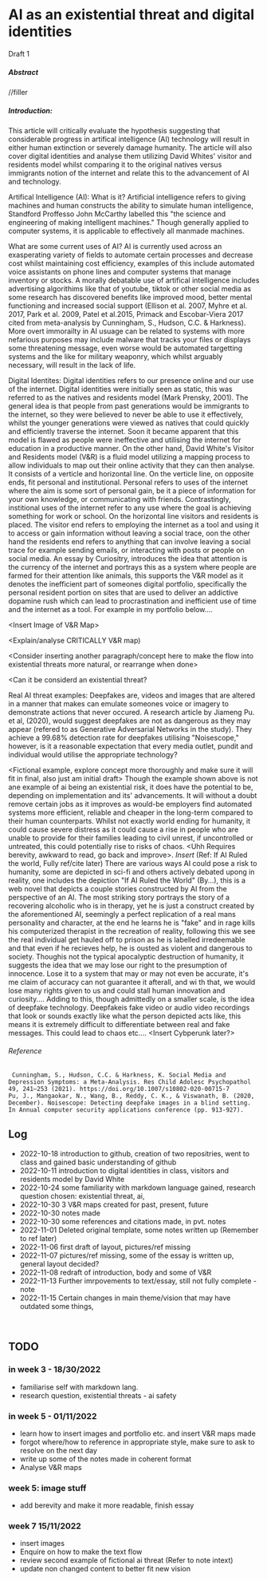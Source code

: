# AI as an existential threat and digital identities
Draft 1

##### Abstract
//filler
##### Introduction: <Outdated to current theme>

This article will critically evaluate the hypothesis suggesting that considerable progress in artifical intelligence (AI) technology will result in either human extinction or severely damage humanity. The article will also cover digital identities and analyse them utilizing David Whites' visitor and residents model whilst comparing it to the original natives versus immigrants notion of the internet and relate this to the advancement of AI and technology.


 <Place holder>
Artifical Intelligence (AI): What is it?
Artificial intelligence refers to giving machines and human constructs the ability to simulate human intelligence, Standford Proffesso John McCarthy labelled this "the science and engineering of making intelligent machines." Though generally applied to computer systems, it is applicable to effectively all manmade machines. 
<Can insert image of something techy/ai related if feel like it later>

What are some current uses of AI?
 AI is currently used across an exasperating variety of fields to automate certain processes and decrease cost whilst maintaining cost efficiency, examples of this include automated voice assistants on phone lines and computer systems that manage inventory or stocks. A morally debatable use of artifical intelligence includes advertising algorithims like that of youtube, tiktok or other social media as some research has discovered benefits like improved mood, better mental functioning and increased social support (Ellison et al. 2007, Myhre et al. 2017, Park et al. 2009, Patel et al.2015, Primack and Escobar-Viera 2017 cited from meta-analysis by Cunningham, S., Hudson, C.C. & Harkness). More overt immorailty in AI usuage can be related to systems with more nefarious purposes may include malware that tracks your files or displays some threatening message, even worse would be automated targetting systems and the like for military weaponry, which whilst arguably necessary, will result in the lack of life.

Digital Identites:
Digital identities refers to our presence online and our use of the internet. Digital identities were initially seen as static, this was referred to as the natives and residents model (Mark Prensky, 2001). The general idea is that people from past generations would be immigrants to the internet, so they were believed to never be able to use it effectively, whilst the younger generations were viewed as natives that could quickly and efficiently traverse the internet. Soon it became apparent that this model is flawed as people were ineffective and utilising the internet for education in a productive manner. On the other hand, David White's Visitor and Residents model (V&R) is a fluid model utilizing a mapping process to allow individuals to map out their online activity that they can then analyse. It consists of a verticle and horizontal line. On the verticle line, on opposite ends, fit personal and institutional. Personal refers to uses of the internet where the aim is some sort of personal gain, be it a piece of information for your own knowledge, or communicating with friends. Contrastingly, institional uses of the internet refer to any use where the goal is achieving something for work or school. On the horizontal line visitors and residents is placed. The visitor end refers to employing the internet as a tool and using it to access or gain information without leaving a social trace, oon the other hand the residents end refers to  anything that can involve leaving a social trace for example sending emails, or interacting with posts or people on social media. An essay by Curiositry, introduces the idea that attention is the currency of the internet and portrays this as a system where people are farmed for their attention like animals, this supports the V&R model as it denotes the inefficient part of someones digital portfolio, specifically the personal resident portion on sites that are used to deliver an addictive dopamine rush which can lead to procrastination and inefficient use of time and the internet as a tool. For example in my portfolio below.... 

<Insert Image of V&R Map> 

<Explain/analyse CRITICALLY V&R map)
 
 <Consider inserting another paragraph/concept here to make the flow into existential threats more natural, or rearrange when done>
  
<Can it be considerd an existential threat? <Needs majour redraft>

 
 Real AI threat examples:
 Deepfakes are, videos and images that are altered in a manner that makes can emulate someones voice or imagery to demonstrate actions that never occured. A research article by Jiameng Pu. et al, (2020), would suggest deepfakes are not as dangerous as they may appear (refered to as Generative Adversarial Networks in the study). They achieve a 99.68% detection rate for deepfakes utilising "Noisescope," however, is it a reasonable expectation that every media outlet, pundit and individual would utilise the appropriate technology? 
 
 <Fictional example, explore concept more thoroughly and make sure it will fit in final, also just am initial draft>
 Though the example shown above is not ane example of ai being an existential risk, it does have the potential to be, depending on implementation and its' advancements. It will without a doubt remove certain jobs as it improves as would-be employers find automated systems more efficient, reliable and cheaper in the long-term compared to their human counterparts. Whilst not exactly world ending for humanity, it could cause severe distress as it could cause a rise in people who are unable to provide for their families leading to civil unrest, if uncontrolled or untreated, this could potentially rise to risks of chaos. <Uhh Requires berevity, awkward to read, go back and improve>. *Insert* (Ref: If AI Ruled the world, Fully ref/cite later) There are various ways AI could pose a risk to humanity, some are depicted in sci-fi and others actively debated upong in reality, one includes the depiction "If AI Ruled the World" (By...), this is a web novel that depicts a couple stories constructed by AI from the perspective of an AI. The most striking story portrays the story of a recovering alcoholic who is in therapy, yet he is just a construct created by the aforementioned AI, seemingly a perfect replication of a real mans personality and character, at the end he learns he is  "fake" and in rage kills his computerized therapist in the recreation of reality, following this we see the real individual get hauled off to prison as he is labelled irredeemable and that even if he recieves help, he is ousted as violent and dangerous to society. Thoughis not the typical apocalyptic destruction of humanity, it  suggests the idea that we  may lose our right to the presumption of innocence. Lose it to a system that may or may not even be accurate, it's me claim of accuracy can not guarantee it afterall, and wi th that, we would lose many rights given to us and could stall human innovation and curiosity.... Adding to this, though admittedly on a smaller scale, is the idea of deepfake technology. Deepfakeis fake video or audio video recordings that look or sounds exactly like what the person depicted acts like, this means it is extremely difficult to differentiate between real and fake messages. This could lead to chaos etc....  <Insert Cybperunk later?>

  


     
###### Reference
     Cunningham, S., Hudson, C.C. & Harkness, K. Social Media and Depression Symptoms: a Meta-Analysis. Res Child Adolesc Psychopathol 49, 241–253 (2021). https://doi.org/10.1007/s10802-020-00715-7
    Pu, J., Mangaokar, N., Wang, B., Reddy, C. K., & Viswanath, B. (2020, December). Noisescope: Detecting deepfake images in a blind setting. In Annual computer security applications conference (pp. 913-927).

## Log

- 2022-10-18 introduction to github, creation of two repositries, went to class and gained basic understanding of github
- 2022-10-11 introduction to digital identities in class, visitors and residents model by David White
- 2022-10-24 some familiarity with markdown language gained, research question chosen: existential threat, ai, 
- 2022-10-30 3 V&R maps created for past, present, future
- 2022-10-30 notes made
- 2022-10-30 some references and citations made, in pvt. notes
- 2022-11-01 Deleted original template, some notes written up (Remember to ref later)
- 2022-11-06 first draft of layout, pictures/ref missing 
- 2022-11-07 pictures/ref missing, some of the essay is written up, general layout decided?
- 2022-11-08 redraft of introduction, body and some of V&R 
- 2022-11-13 Further imrpovements to text/essay, still not fully complete - note
- 2022-11-15 Certain changes in main theme/vision that may have outdated some things,
<br>

## TODO
### in week 3 - 18/30/2022
- familiarise self with markdown lang.
- research question, existential threats - ai safety

### in week 5 - 01/11/2022
- learn how to insert images and portfolio etc. and insert V&R maps made
- forgot where/how to reference in appropriate style, make sure to ask to resolve on the next day
- write up some of the notes made in coherent format
- Analyse V&R maps

  
### week 5: image stuff
-  add berevity and make it more readable, finish essay
     
  ### week 7 15/11/2022
- insert images
- Enquire on how to make the text flow
- review second example of fictional ai threat (Refer to note intext)
- update non changed content to better fit new vision
